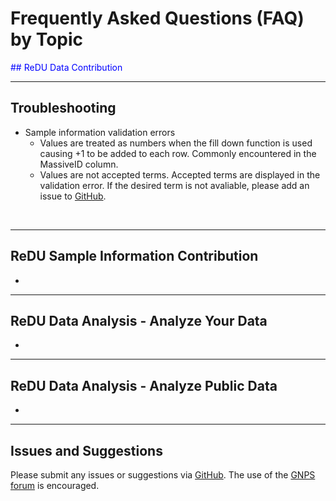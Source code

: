 # Frequently Asked Questions (FAQ) by Topic

<font color = "blue">
## ReDU Data Contribution
</font>

___

## Troubleshooting
- Sample information validation errors
    * Values are treated as numbers when the fill down function is used causing +1 to be added to each row. Commonly encountered in the MassiveID column.
    * Values are not accepted terms. Accepted terms are displayed in the validation error. If the desired term is not avaliable, please add an issue to [GitHub](https://github.com/mwang87/ReDU-MS2-GNPS).
<br>

___

## ReDU Sample Information Contribution
* <br>

___

## ReDU Data Analysis - Analyze Your Data
* <br>

___

## ReDU Data Analysis - Analyze Public Data
* <br>
___

## Issues and Suggestions
Please submit any issues or suggestions via [GitHub](https://github.com/mwang87/ReDU-MS2-GNPS). The use of the [GNPS forum](https://groups.google.com/forum/#!forum/molecular_networking_bug_reports) is encouraged.
